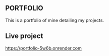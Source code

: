 ## PORTFOLIO

This is a portfolio of mine detailing my projects. 

## Live project

https://portfolio-5w6b.onrender.com
